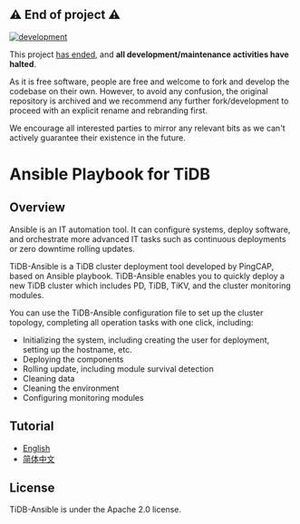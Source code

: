## :warning: End of project :warning:

[![development](https://img.shields.io/badge/development-halted-red.svg)](https://github.com/pingcap/tidb-ansible/issues/1365)

This project [has ended](https://github.com/pingcap/tidb-ansible/issues/1365), and **all development/maintenance activities have halted**.

As it is free software, people are free and welcome to fork and develop the codebase on their own.
However, to avoid any confusion, the original repository is archived and we recommend any further fork/development to proceed with an explicit rename and rebranding first.

We encourage all interested parties to mirror any relevant bits as we can't actively guarantee their existence in the future.

# Ansible Playbook for TiDB

## Overview
Ansible is an IT automation tool. It can configure systems, deploy software, and orchestrate more advanced IT tasks such as continuous deployments or zero downtime rolling updates.

TiDB-Ansible is a TiDB cluster deployment tool developed by PingCAP, based on Ansible playbook. TiDB-Ansible enables you to quickly deploy a new TiDB cluster which includes PD, TiDB, TiKV, and the cluster monitoring modules.
 
You can use the TiDB-Ansible configuration file to set up the cluster topology, completing all operation tasks with one click, including:
	
- Initializing the system, including creating the user for deployment, setting up the hostname, etc.
- Deploying the components
- Rolling update, including module survival detection
- Cleaning data
- Cleaning the environment
- Configuring monitoring modules

## Tutorial

- [English](https://docs.pingcap.com/tidb/v3.0/online-deployment-using-ansible)
- [简体中文](https://docs.pingcap.com/zh/tidb/v3.0/online-deployment-using-ansible)

## License
TiDB-Ansible is under the Apache 2.0 license. 

